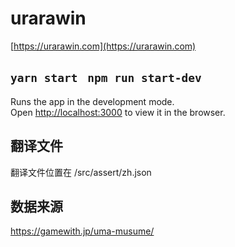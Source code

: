 # urarawin
[https://urarawin.com](https://urarawin.com)

## `yarn start` ` npm run start-dev`

Runs the app in the development mode.\
Open [http://localhost:3000](http://localhost:3000) to view it in the browser.


## 翻译文件
翻译文件位置在 /src/assert/zh.json

## 数据来源
https://gamewith.jp/uma-musume/
